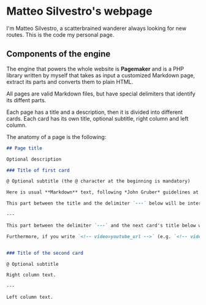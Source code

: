 # Matteo Silvestro's webpage

I'm Matteo Silvestro, a scatterbrained wanderer always looking for new routes. This is the code my personal page.


## Components of the engine

The engine that powers the whole website is **Pagemaker** and is a PHP library written by myself that takes as input a customized Markdown page, extract its parts and converts them to plain HTML.

All pages are valid Markdown files, but have special delimiters that identify its diffent parts.

Each page has a title and a description, then it is divided into different cards. Each card has its own title, optional subtitle, right column and left column.

The anatomy of a page is the following:

```markdown
## Page title

Optional description

### Title of first card

@ Optional subtitle (the @ character at the beginning is mandatory)

Here is usual **Markdown** text, following *John Gruber* guidelines at https://daringfireball.net/projects/markdown/syntax.

This part between the title and the delimiter `---` below will be interpreted as part of the right column.

---

This part between the delimiter `---` and the next card's title below will be interpreted as part of the left column.

Furthermore, if you write `<!-- video=youtube_url -->` (e.g. `<!-- video=vd6Nx3trzUs -->`) this tag will be replaced by a thumbnail of the corresponding YouTube video. If you then click on it, it will show the embedded video.


### Title of the second card

@ Optional subtitle

Right column text.

---

Left column text.
```
